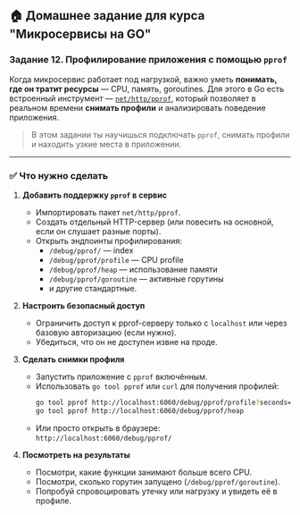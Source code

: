 ## 🏠 Домашнее задание для курса "Микросервисы на GO"

### Задание 12. Профилирование приложения с помощью `pprof`

Когда микросервис работает под нагрузкой, важно уметь **понимать, где он тратит ресурсы** — CPU, память, goroutines. Для этого в Go есть встроенный инструмент — [`net/http/pprof`](https://pkg.go.dev/net/http/pprof), который позволяет в реальном времени **снимать профили** и анализировать поведение приложения.

> В этом задании ты научишься подключать `pprof`, снимать профили и находить узкие места в приложении.

---

### ✅ Что нужно сделать

1. **Добавить поддержку `pprof` в сервис**
   - Импортировать пакет `net/http/pprof`.
   - Создать отдельный HTTP-сервер (или повесить на основной, если он слушает разные порты).
   - Открыть эндпоинты профилирования:
      - `/debug/pprof/` — index
      - `/debug/pprof/profile` — CPU profile
      - `/debug/pprof/heap` — использование памяти
      - `/debug/pprof/goroutine` — активные горутины
      - и другие стандартные.

2. **Настроить безопасный доступ**
   - Ограничить доступ к pprof-серверу только с `localhost` или через базовую авторизацию (если нужно).
   - Убедиться, что он не доступен извне на проде.

3. **Сделать снимки профиля**
   - Запустить приложение с `pprof` включённым.
   - Использовать `go tool pprof` или `curl` для получения профилей:
     ```bash
     go tool pprof http://localhost:6060/debug/pprof/profile?seconds=10
     go tool pprof http://localhost:6060/debug/pprof/heap
     ```
   - Или просто открыть в браузере:  
     `http://localhost:6060/debug/pprof/`

4. **Посмотреть на результаты**
   - Посмотри, какие функции занимают больше всего CPU.
   - Посмотри, сколько горутин запущено (`/debug/pprof/goroutine`).
   - Попробуй спровоцировать утечку или нагрузку и увидеть её в профиле.

